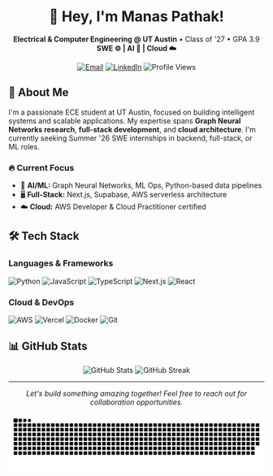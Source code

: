 # <h1 align="center">👋 Hey, I'm Manas Pathak!</h1>

<p align="center">
  <b>Electrical & Computer Engineering @ UT Austin</b> • Class of '27 • GPA 3.9<br>
  <b>SWE ⚙️ | AI 🤖 | Cloud ☁️</b>
</p>

<p align="center">
  <a href="mailto:manaspathak@utexas.edu"><img src="https://img.shields.io/badge/Email-D14836?style=for-the-badge&logo=gmail&logoColor=white" alt="Email"></a>
  <a href="https://linkedin.com/in/manas-pathak"><img src="https://img.shields.io/badge/LinkedIn-0077B5?style=for-the-badge&logo=linkedin&logoColor=white" alt="LinkedIn"></a>
  <img src="https://komarev.com/ghpvc/?username=Manas2006&style=flat-square" alt="Profile Views">
</p>

## 🚀 About Me

I'm a passionate ECE student at UT Austin, focused on building intelligent systems and scalable applications. My expertise spans **Graph Neural Networks research**, **full-stack development**, and **cloud architecture**. I'm currently seeking Summer '26 SWE internships in backend, full-stack, or ML roles.

### 🔥 Current Focus
- 🧠 **AI/ML:** Graph Neural Networks, ML Ops, Python-based data pipelines
- 🖥️ **Full-Stack:** Next.js, Supabase, AWS serverless architecture
- ☁️ **Cloud:** AWS Developer & Cloud Practitioner certified

## 🛠️ Tech Stack

### Languages & Frameworks
![Python](https://img.shields.io/badge/Python-3776AB?style=for-the-badge&logo=python&logoColor=white)
![JavaScript](https://img.shields.io/badge/JavaScript-F7DF1E?style=for-the-badge&logo=javascript&logoColor=black)
![TypeScript](https://img.shields.io/badge/TypeScript-007ACC?style=for-the-badge&logo=typescript&logoColor=white)
![Next.js](https://img.shields.io/badge/Next.js-000000?style=for-the-badge&logo=next.js&logoColor=white)
![React](https://img.shields.io/badge/React-20232A?style=for-the-badge&logo=react&logoColor=61DAFB)

### Cloud & DevOps
![AWS](https://img.shields.io/badge/AWS-232F3E?style=for-the-badge&logo=amazon-aws&logoColor=white)
![Vercel](https://img.shields.io/badge/Vercel-000000?style=for-the-badge&logo=vercel&logoColor=white)
![Docker](https://img.shields.io/badge/Docker-2496ED?style=for-the-badge&logo=docker&logoColor=white)
![Git](https://img.shields.io/badge/Git-F05032?style=for-the-badge&logo=git&logoColor=white)

## 📊 GitHub Stats

<p align="center">
  <img src="https://github-readme-stats.vercel.app/api?username=Manas2006&show_icons=true&rank_icon=github&theme=radical" alt="GitHub Stats">
  <img src="https://streak-stats.demolab.com?user=Manas2006&theme=radical&date_format=M%20j%5B%2C%20Y%5D" alt="GitHub Streak">
</p>

---

<p align="center">
  <i>Let's build something amazing together! Feel free to reach out for collaboration opportunities.</i>
</p>

<p align="center">
  <picture>
    <source media="(prefers-color-scheme: dark)" srcset="https://raw.githubusercontent.com/Manas2006/Manas2006/output/github-contribution-grid-snake-dark.svg">
    <source media="(prefers-color-scheme: light)" srcset="https://raw.githubusercontent.com/Manas2006/Manas2006/output/github-contribution-grid-snake.svg">
    <img alt="github contribution grid snake animation" src="https://raw.githubusercontent.com/Manas2006/Manas2006/output/github-contribution-grid-snake.svg">
  </picture>
</p>
